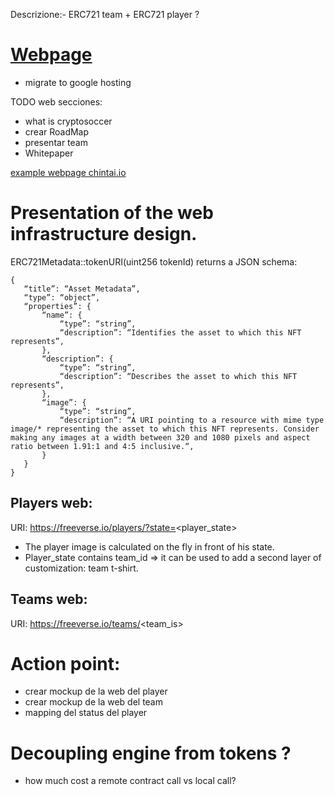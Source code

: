 Descrizione:- ERC721 team + ERC721 player ?
# [Webpage](freeverse.io)

* migrate to google hosting
 
TODO web secciones:
* what is cryptosoccer
* crear RoadMap
* presentar team
* Whitepaper

[example webpage chintai.io](https://www.chintai.io/)

# Presentation of the web infrastructure design.
ERC721Metadata::tokenURI(uint256 tokenId) returns a JSON schema:

```
{
   “title”: “Asset Metadata”,
   “type”: “object”,
   “properties”: {
       “name”: {
           “type”: “string”,
           “description”: “Identifies the asset to which this NFT represents”,
       },
       “description”: {
           “type”: “string”,
           “description”: “Describes the asset to which this NFT represents”,
       },
       “image”: {
           “type”: “string”,
           “description”: “A URI pointing to a resource with mime type image/* representing the asset to which this NFT represents. Consider making any images at a width between 320 and 1080 pixels and aspect ratio between 1.91:1 and 4:5 inclusive.“,
       }
   }
}
```

## Players web:
URI: https://freeverse.io/players/?state=<player_state>
* The player image is calculated on the fly in front of his state.
* Player_state contains team_id => it can be used to add a second layer of customization: team t-shirt.

## Teams web:
URI: https://freeverse.io/teams/<team_is>

# Action point:
* crear mockup de la web del player 
* crear mockup de la web del team 
* mapping del status del player

# Decoupling engine from tokens ?
* how much cost a remote contract call vs local call?
